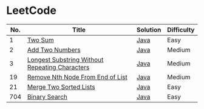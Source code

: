 # LeetCode

<!-- ![Travis CI Status](https://travis-ci.org/lulululbj/LeetCode.svg?branch=master)
[![codecov](https://codecov.io/gh/lulululbj/LeetCode/branch/master/graph/badge.svg)](https://codecov.io/gh/lulululbj/LeetCode) -->


<!-- #### [Array](src/main/luyao/array) (10/101) -->


| No. | Title | Solution | Difficulty |
| --- | ----- | -------- | ---------- |
|1|[Two Sum](note/001_two_sum.md) | [Java](src/main/leetcode/_001_twoSum/TwoSum.java) |Easy|
|2|[Add Two Numbers](note/002_add_two_numbers.md) | [Java](src/main/leetcode/_002_addTwoNumbers/AddTwoNumbers.java)  |Medium|
|3| [Longest Substring Without Repeating Characters](note/003_longest_substring_without_repeating_characters.md) | [Java](src/main/leetcode/_003_longestSubstring/LongestSubstring.java)  |Medium|
|19| [Remove Nth Node From End of List](note/019_remove_nth_node_from_end.md)|[Java](src/main/leetcode/_019_remove_nth_node_from_end/RemoveNthNodeFromEnd.java)  |Medium|  
|21| [Merge Two Sorted Lists](note/021_merge_two_sorted_list.md)|[Java](src/main/leetcode/_021_merge_two_sorted_list/MergeTwoSortedList.java)  |Easy|  
|704| [Binary Search](note/704_binary_search.md)                   | [Java](src/main/leetcode/_704_binary_search/BinarySearch.java)  |Easy|
